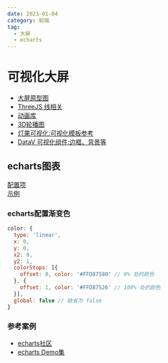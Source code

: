 ```yaml
---
date: 2023-01-04
category: 前端
tag:
  - 大屏
  - echarts
---
```

# 可视化大屏

- [大屏原型图](https://www.pmdaniu.com/storages/123891/a6cfee2e80382b72a4c5ef27b35f99ec-70319/start.html?_d=Thu%20Dec%2001%202022%2009%3A19%3A18%20GMT%200800%20%28%E4%B8%AD%E5%9B%BD%E6%A0%87%E5%87%86%E6%97%B6%E9%97%B4%29%3F_d%3DThu%20Dec%2001%202022%2022%3A59%3A02%20GMT%200800%20%28%E4%B8%AD%E5%9B%BD%E6%A0%87%E5%87%86%E6%97%B6%E9%97%B4%29%3F_d%3DMon%20Dec%2012%202022%2010%3A58%3A01%20GMT%200800%20%28%E4%B8%AD%E5%9B%BD%E6%A0%87%E5%87%86%E6%97%B6%E9%97%B4%29?_d=Wed%20Jan%2004%202023%2010:07:22%20GMT+0800%20(%E4%B8%AD%E5%9B%BD%E6%A0%87%E5%87%86%E6%97%B6%E9%97%B4)#p=%E6%95%B0%E6%8D%AE%E5%85%B1%E4%BA%AB%E9%97%A8%E6%88%B7&g=1)
- [ThreeJS 线相关](https://juejin.cn/post/7078932375127719966)
- [动画库](https://juejin.cn/post/6844904016292347918)  
- [3D轮播图](https://wlada.github.io/vue-carousel-3d/guide/)
- [灯果可视化:可视化模板参考](http://www.dengguobi.com/?type=store)
- [DataV 可视化组件:边框、背景等](https://www.npmjs.com/package/@jiaminghi/data-view)

## echarts图表

[配置项](https://echarts.apache.org/zh/option.html#title)  
[示例](https://echarts.apache.org/examples/zh/index.html)  

### echarts配置渐变色

```js
color: {
  type: 'linear',
  x: 0,
  y: 0,
  x2: 0,
  y2: 1,
  colorStops: [{
    offset: 0, color: '#FFD87580' // 0% 处的颜色
  }, {
    offset: 1, color: '#FFD87526' // 100% 处的颜色
  }],
  global: false // 缺省为 false
}
```

### 参考案例

- [echarts社区](https://www.makeapie.cn/echarts)
- [echarts Demo集](https://www.isqqw.com/)
